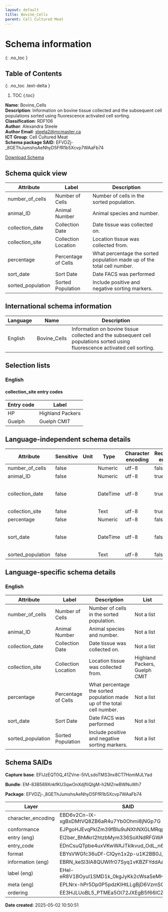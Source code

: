 ```yaml
---
layout: default  
title: Bovine_Cells  
parent: Cell Cultured Meat  
---
```


# Schema information
{: .no_toc }

## Table of Contents
{: .no_toc .text-delta }

1. TOC
{:toc}

**Name**: Bovine_Cells  
**Description**: Information on bovine tissue collected and the subsequent cell populations sorted using fluorescence activated cell sorting.  
**Classification**: RDF106  
**Author**: Alexandra Steele  
**Author Email**: steela2@mcmaster.ca  
**ICT Group**: Cell Cultured Meat  
**Schema package SAID**: EFVDZj-_8GEThJumshsAeNhyD5FfR1b5Xcvp7WAaFb74  

[Download Schema](Bovine_Cells_OCA_package.json)

## Schema quick view

| Attribute | Label | Description |
| --- | --- | --- |
| number_of_cells | Number of Cells | Number of cells in the sorted population. |
| animal_ID | Animal Number | Animal species and number. |
| collection_date | Collection Date | Date tissue was collected on. |
| collection_site | Collection Location | Location tissue was collected from. |
| percentage | Percentage of Cells | What percentage the sorted population made up of the total cell number. |
| sort_date | Sort Date | Date FACS was performed |
| sorted_population | Sorted Population | Include positive and negative sorting markers. |

## International schema information

| Language | Name | Description |
| --- | --- | --- |
| English | Bovine_Cells | Information on bovine tissue collected and the subsequent cell populations sorted using fluorescence activated cell sorting. |

## Selection lists

### English

#### collection_site entry codes

| Entry code | Label |
| --- | --- |
| HP | Highland Packers |
| Guelph | Guelph CMIT |

## Language-independent schema details

| Attribute | Sensitive | Unit | Type | Character encoding | Required entry | Format rule |
| --- | --- | --- | --- | --- | --- | --- |
| number_of_cells | false |  | Numeric | utf-8 | false |  |
| animal_ID | false |  | Numeric | utf-8 | true |  |
| collection_date | false |  | DateTime | utf-8 | true | ^\(\\d\{4\}\)\-\(0\[1\-9\]\|1\[0\-2\]\)\-\(0\[1\-9\]\|\[12\]\\d\|3\[01\]\)$ |
| collection_site | false |  | Text | utf-8 | true |  |
| percentage | false |  | Numeric | utf-8 | false |  |
| sort_date | false |  | DateTime | utf-8 | false | ^\(\\d\{4\}\)\-\(0\[1\-9\]\|1\[0\-2\]\)\-\(0\[1\-9\]\|\[12\]\\d\|3\[01\]\)$ |
| sorted_population | false |  | Text | utf-8 | false |  |

## Language-specific schema details

### English

| Attribute | Label | Description | List |
| --- | --- | --- | --- |
| number_of_cells | Number of Cells | Number of cells in the sorted population. | Not a list |
| animal_ID | Animal Number | Animal species and number. | Not a list |
| collection_date | Collection Date | Date tissue was collected on. | Not a list |
| collection_site | Collection Location | Location tissue was collected from. | Highland Packers, Guelph CMIT |
| percentage | Percentage of Cells | What percentage the sorted population made up of the total cell number. | Not a list |
| sort_date | Sort Date | Date FACS was performed | Not a list |
| sorted_population | Sorted Population | Include positive and negative sorting markers. | Not a list |

## Schema SAIDs

**Capture base**: EFIJzEQT0Q_41ZVne-5lVLsdoTMS3nx8CT7HomMJLYad

**Bundle**: EM-83B569XnkfKU3qwOnXdjfIiQlgM-h2MZrwBWNuWh7

**Package**: EFVDZj-_8GEThJumshsAeNhyD5FfR1b5Xcvp7WAaFb74

| Layer | SAID | Type |
| --- | --- | --- |
| character_encoding | EBD6v2Cn-IX-xgBxDMtVQ8ZB6aR4u7Yb0Ohmi8jNGp7G | spec/overlays/character_encoding/1.1 |
| conformance | EJPgoHJEvqPklZm39fBIu9uNXhNXGLMRqpbV3FBsgQlo | spec/overlays/conformance/1.1 |
| entry (eng) | EI2ber_BhMkrl2htzbMym336SoXNdRFGWAV1QNqFHud1 | spec/overlays/entry/1.1 |
| entry_code | EDnCsuQTpbe4uxVKwWAJTklkvud_OdL_n6GPvfDSRLOa | spec/overlays/entry_code/1.1 |
| format | EBYsVWGfc36uDf-ClQyn1x2p-u1K2BB0J_0104TvpFdl | spec/overlays/format/1.1 |
| information (eng) | EBRN_keSI3lA8QUWIfr07Syq1vKBZFYddAargTiS6Rf9 | spec/overlays/information/1.1 |
| label (eng) | EHel-eR8V1BOyul1SMD1k_0kgJyKk2cWsaSeMH1CSmHb | spec/overlays/label/1.1 |
| meta (eng) | EPLNrx-hPr5Dp0P5pdzKlHtLLgBjD6VzmSGmQsjonexH | spec/overlays/meta/1.1 |
| ordering | EE3HJLUoBL5_PTMEa5OI72JXEgB5f66lCZG6hofW7KuJ | community/overlays/adc/ordering/1.1 |

**Date created**: 2025-05-02 10:50:51

